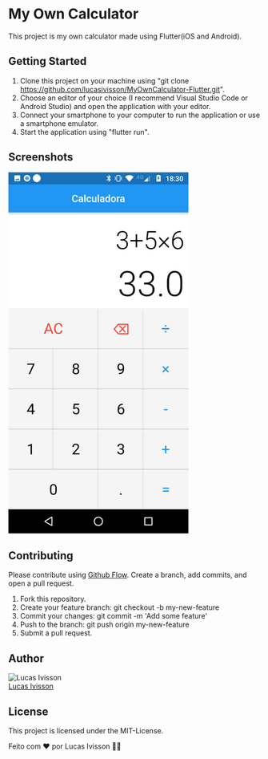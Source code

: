 # My Own Calculator

This project is my own calculator made using Flutter(iOS and Android).

## Getting Started

1. Clone this project on your machine using "git clone https://github.com/lucasivisson/MyOwnCalculator-Flutter.git".
2. Choose an editor of your choice (I recommend Visual Studio Code or Android Studio) and open the application with your editor.
3. Connect your smartphone to your computer to run the application or use a smartphone emulator.
4. Start the application using "flutter run".

## Screenshots

<img src='/screenshots/photo2.png' width='360px;' alt='Screenshot two'>

## Contributing

Please contribute using [Github Flow](https://guides.github.com/introduction/flow/). Create a branch, add commits, and open a pull request.

1. Fork this repository.
2. Create your feature branch: git checkout -b my-new-feature
3. Commit your changes: git commit -m 'Add some feature'
4. Push to the branch: git push origin my-new-feature
5. Submit a pull request.

## Author

<a>
 <img src='https://avatars3.githubusercontent.com/u/53708095?s=400&u=7b08c330b12ab8414fc7a3909566266b8c8dfe22&v=4' width='200px;' alt='Lucas Ivisson'/>
 <br />
 <a href="https://github.com/lucasivisson"> Lucas Ivisson </a>
 </a>

## License

This project is licensed under the MIT-License.

Feito com ❤️ por Lucas Ivisson 👋🏽
